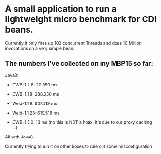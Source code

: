 # A small application to run a lightweight micro benchmark for CDI beans.

Currently it only fires up 100 concurrent Threads and does 10 Million invocations on a very simple bean.


## The numbers I've collected on my MBP15 so far:


Java8:
* OWB-1.2.6: 		 20.950 ms
* OWB-1.1.8:		288.030 ms
* Weld-1.1.9:		607.519 ms
* Weld-1.1.23:		619.518 ms

* OWB-1.5.0:		     13 ms (no this is NOT a hoax, it's due to our proxy caching ...)

All with Java8. 

Currently trying to run it on other boxes to rule out some misconfiguration 
